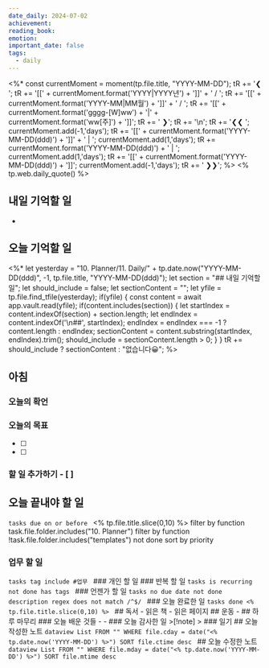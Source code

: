 ```yaml
---
date_daily: 2024-07-02
achievement: 
reading_book: 
emotion: 
important_date: false
tags:
  - daily
---
```

<%* const currentMoment = moment(tp.file.title, "YYYY-MM-DD"); tR += '❮ '; tR += '[[' + currentMoment.format('YYYY|YYYY년') + ']]' + ' / '; tR += '[[' + currentMoment.format('YYYY-MM|MM월') + ']]' + ' / '; tR += '[[' + currentMoment.format('gggg-[W]ww') + '|' + currentMoment.format('ww[주]') + ']]'; tR += ' ❯'; tR += '\n'; tR += '❮❮ '; currentMoment.add(-1,'days'); tR += '[[' + currentMoment.format('YYYY-MM-DD(ddd)') + ']]' + ' | '; currentMoment.add(1,'days'); tR += currentMoment.format('YYYY-MM-DD(ddd)') + ' | '; currentMoment.add(1,'days'); tR += '[[' + currentMoment.format('YYYY-MM-DD(ddd)') + ']]'; currentMoment.add(-1,'days'); tR += ' ❯❯'; %> <% tp.web.daily_quote() %> 
## 내일 기억할 일 
-
## 오늘 기억할 일 
<%* let yesterday = "10. Planner/11. Daily/" + tp.date.now("YYYY-MM-DD(ddd)", -1, tp.file.title, "YYYY-MM-DD(ddd)"); let section = "## 내일 기억할 일"; let should_include = false; let sectionContent = ""; let yfile = tp.file.find_tfile(yesterday); if(yfile) { const content = await app.vault.read(yfile); if(content.includes(section)) { let startIndex = content.indexOf(section) + section.length; let endIndex = content.indexOf('\n##', startIndex); endIndex = endIndex === -1 ? content.length : endIndex; sectionContent = content.substring(startIndex, endIndex).trim(); should_include = sectionContent.length > 0; } } tR += should_include ? sectionContent : "없습니다😀"; %> 
## 아침 
### 오늘의 확언 
### 오늘의 목표 
- [ ] 
- [ ] 
### 할 일 추가하기 - [ ] 
## 오늘 끝내야 할 일 
```tasks due on or before ```
<% tp.file.title.slice(0,10) %> filter by function task.file.folder.includes("10. Planner") filter by function !task.file.folder.includes("templates") not done sort by priority

### 업무 할 일 
```tasks tag include #업무 ``` ### 개인 할 일 ### 반복 할 일 ```tasks is recurring not done has tags ``` ### 언젠가 할 일 ```tasks no due date not done description regex does not match /^$/ ``` ### 오늘 완료한 일 ```tasks done <% tp.file.title.slice(0,10) %> ``` ## 독서 - 읽은 책 - 읽은 페이지 ## 운동 - ## 하루 마무리 ### 오늘 배운 것들 - - ### 오늘 감사한 일 >[!note] > ### 일기 ## 오늘 작성한 노트 ```dataview List FROM "" WHERE file.cday = date("<% tp.date.now('YYYY-MM-DD') %>") SORT file.ctime desc ``` ## 오늘 수정한 노트 ```dataview List FROM "" WHERE file.mday = date("<% tp.date.now('YYYY-MM-DD') %>") SORT file.mtime desc ```